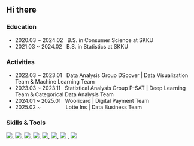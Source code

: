 ## Hi there

<!-- 👩🏻‍💻 Interested in Personalized AI, MLOps, TimeSeries Analysis... -->

### Education
- 2020.03 ~ 2024.02 &nbsp; B.S. in Consumer Science at SKKU
- 2021.03 ~ 2024.02 &nbsp; B.S. in Statistics at SKKU

### Activities
- 2022.03 ~ 2023.01 &nbsp; Data Analysis Group DScover | Data Visualization Team & Machine Learning Team
- 2023.03 ~ 2023.11 &nbsp; Statistical Analysis Group P-SAT | Deep Learning Team & Categorical Data Analysis Team
- 2024.01 ~ 2025.01 &nbsp; Wooricard | Digital Payment Team
- 2025.02 ~ &nbsp;&nbsp;&nbsp;&nbsp;&nbsp;&nbsp;&nbsp;&nbsp;&nbsp;&nbsp;&nbsp;&nbsp;&nbsp;&nbsp;&nbsp; Lotte Ins | Data Business Team


### Skills & Tools
<img src="https://img.shields.io/badge/-jupyter-F37626?style=flat&logo=jupyter&logoColor=white"/>, 
<img src="https://img.shields.io/badge/-scikitlearn-F7931E?style=flat&logo=scikitlearn&logoColor=white"/>, 
<img src="https://img.shields.io/badge/-tensorflow-FF6F00?style=flat&logo=tensorflow&logoColor=white"/>, 
<img src="https://img.shields.io/badge/-pytorch-EE4C2C?style=flat&logo=pytorch&logoColor=white"/>, 
<img src="https://img.shields.io/badge/-Python-3776AB?style=flat&logo=Python&logoColor=white"/>, <img src="https://img.shields.io/badge/-R-276DC3?style=flat&logo=R&logoColor=white"/>, <img src="https://img.shields.io/badge/-oracle-F80000?style=flat&logo=oracle&logoColor=white"/>
, <img src="https://img.shields.io/badge/-tableau-E97627?style=flat&logo=tableau&logoColor=white"/>


<!--
**yongwon38/yongwon38** is a ✨ _special_ ✨ repository because its `README.md` (this file) appears on your GitHub profile.

Here are some ideas to get you started:

- 🔭 I’m currently working on ...
- 🌱 I’m currently learning ...
- 👯 I’m looking to collaborate on ...
- 🤔 I’m looking for help with ...
- 💬 Ask me about ...
- 📫 How to reach me: ...
- 😄 Pronouns: ...
- ⚡ Fun fact: ...
-->
